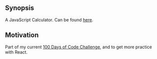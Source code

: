 ## Synopsis

A JavaScript Calculator. Can be found [here](https://solaomi.github.io/calculator/).

## Motivation

Part of my current [100 Days of Code Challenge](https://www.100daysofcode.com/), and to get more practice with
React.
